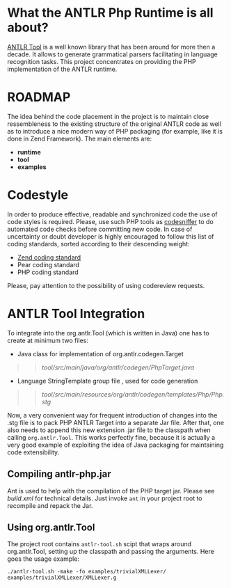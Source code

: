 # What the ANTLR Php Runtime is all about? #

[ANTLR Tool](http://www.antlr.org) is a well known library that has been around for more then a decade. It allows to generate grammatical parsers facilitating in language recognition tasks.
This project concentrates on providing the PHP implementation of the ANTLR runtime.

# ROADMAP #

The idea behind the code placement in the project is to maintain close ressembleness
to the existing structure of the original ANTLR code as well as to introduce a nice modern way of PHP packaging (for example, like it is done in Zend Framework). The main elements are:

  * **runtime**
  * **tool**
  * **examples**

# Codestyle #

In order to produce effective, readable and synchronized code the use of code styles is required. Please, use such PHP tools as [codesniffer](http://pear.php.net/package/PHP_CodeSniffer) to do automated code checks before committing new code. In case of uncertainty or doubt developer is highly encouraged to follow this list of coding standards, sorted according to their descending weight:

  * [Zend coding standard](http://framework.zend.com/manual/en/coding-standard.html)
  * Pear coding standard
  * PHP coding standard

Please, pay attention to the possibility of using codereview requests.

# ANTLR Tool Integration #

To integrate into the org.antlr.Tool (which is written in Java) one has to create
at minimum two files:
  * Java class for implementation of org.antlr.codegen.Target
> > _tool/src/main/java/org/antlr/codegen/PhpTarget.java_
  * Language StringTemplate group file , used for code generation
> > _tool/src/main/resources/org/antlr/codegen/templates/Php/Php.stg_

Now, a very convenient way for frequent introduction of changes into the .stg file
is to pack PHP ANTLR Target into a separate Jar file. After that, one also needs to append this new extension .jar file to the classpath when calling `org.antlr.Tool`. This works perfectly fine, because it is actually a very good example of exploiting the idea of Java packaging for maintaining code extensibility.

## Compiling antlr-php.jar ##

Ant is used to help with the compilation of the PHP target jar. Please see _build.xml_ for technical details. Just invoke `ant` in your project root to recompile and repack the Jar.

## Using org.antlr.Tool ##

The project root contains `antlr-tool.sh` scipt that wraps around org.antlr.Tool, setting up the classpath and passing the arguments. Here goes the usage example:

```
./antlr-tool.sh -make -fo examples/trivialXMLLexer/ examples/trivialXMLLexer/XMLLexer.g
```